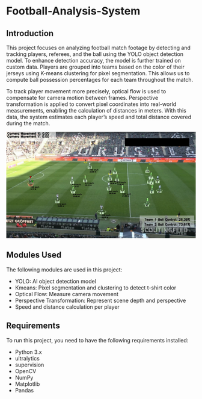 # Football-Analysis-System


## Introduction
This project focuses on analyzing football match footage by detecting and tracking players, referees, and the ball using the YOLO object detection model. To enhance detection accuracy, the model is further trained on custom data. Players are grouped into teams based on the color of their jerseys using K-means clustering for pixel segmentation. This allows us to compute ball possession percentages for each team throughout the match.

To track player movement more precisely, optical flow is used to compensate for camera motion between frames. Perspective transformation is applied to convert pixel coordinates into real-world measurements, enabling the calculation of distances in meters. With this data, the system estimates each player’s speed and total distance covered during the match.

![Screenshot](output_videos/screenshot.png)

## Modules Used
The following modules are used in this project:
- YOLO: AI object detection model
- Kmeans: Pixel segmentation and clustering to detect t-shirt color
- Optical Flow: Measure camera movement
- Perspective Transformation: Represent scene depth and perspective
- Speed and distance calculation per player


## Requirements
To run this project, you need to have the following requirements installed:
- Python 3.x
- ultralytics
- supervision
- OpenCV
- NumPy
- Matplotlib
- Pandas

